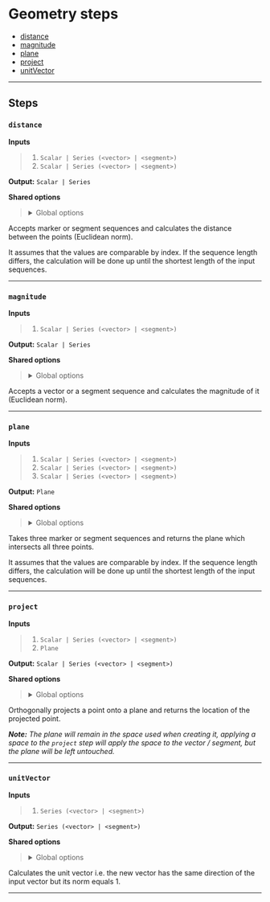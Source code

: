 # Geometry steps

- [distance](#distance)
- [magnitude](#magnitude)
- [plane](#plane)
- [project](#project)
- [unitVector](#unitvector)


---

## Steps

### `distance`

**Inputs**
>
> 1. `Scalar | Series (<vector> | <segment>)`
> 2. `Scalar | Series (<vector> | <segment>)`
>

**Output:** `Scalar | Series`


**Shared options**
>
> <details><summary>Global options</summary>
> 
> The following options are available globally on all steps.
>
> * [export](./index.md#export)
> * [output](./index.md#output)
> * [set](./index.md#set)
> * [space](./index.md#space)
>
>
></details>
>


Accepts marker or segment sequences and calculates the distance 
between the points (Euclidean norm).

It assumes that the values are comparable by index. If the sequence 
length differs, the calculation will be done up until the shortest 
length of the input sequences.

---

### `magnitude`

**Inputs**
>
> 1. `Scalar | Series (<vector> | <segment>)`
>

**Output:** `Scalar | Series`


**Shared options**
>
> <details><summary>Global options</summary>
> 
> The following options are available globally on all steps.
>
> * [export](./index.md#export)
> * [output](./index.md#output)
> * [set](./index.md#set)
> * [space](./index.md#space)
>
>
></details>
>


Accepts a vector or a segment sequence and calculates 
the magnitude of it (Euclidean norm).

---

### `plane`

**Inputs**
>
> 1. `Scalar | Series (<vector> | <segment>)`
> 2. `Scalar | Series (<vector> | <segment>)`
> 3. `Scalar | Series (<vector> | <segment>)`
>

**Output:** `Plane`


**Shared options**
>
> <details><summary>Global options</summary>
> 
> The following options are available globally on all steps.
>
> * [export](./index.md#export)
> * [output](./index.md#output)
> * [set](./index.md#set)
> * [space](./index.md#space)
>
>
></details>
>


Takes three marker or segment sequences and returns the plane 
which intersects all three points.

It assumes that the values are comparable by index. If the sequence 
length differs, the calculation will be done up until the shortest 
length of the input sequences.

---

### `project`

**Inputs**
>
> 1. `Scalar | Series (<vector> | <segment>)`
> 2. `Plane`
>

**Output:** `Scalar | Series (<vector> | <segment>)`


**Shared options**
>
> <details><summary>Global options</summary>
> 
> The following options are available globally on all steps.
>
> * [export](./index.md#export)
> * [output](./index.md#output)
> * [set](./index.md#set)
> * [space](./index.md#space)
>
>
></details>
>


Orthogonally projects a point onto a plane and returns the 
location of the projected point.

***Note:*** *The plane will remain in the space used when 
creating it, applying a space to the `project` step will 
apply the space to the vector / segment, but the plane will 
be left untouched.*

---

### `unitVector`

**Inputs**
>
> 1. `Series (<vector> | <segment>)`
>

**Output:** `Series (<vector> | <segment>)`


**Shared options**
>
> <details><summary>Global options</summary>
> 
> The following options are available globally on all steps.
>
> * [export](./index.md#export)
> * [output](./index.md#output)
> * [set](./index.md#set)
> * [space](./index.md#space)
>
>
></details>
>


Calculates the unit vector i.e. the new vector has the same 
direction of the input vector but its norm equals 1.

---

